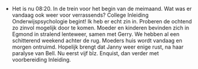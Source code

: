 - Het is nu 08:20. In de trein voor het begin van de meimaand. Wat was er vandaag ook weer voor verrassends? College Inleiding Onderwijspsychologie begint! Ik heb er echt zin in. Proberen de ochtend zo zinvol mogelijk door te komen. Moeder en kinderen bevinden zich in Egmond in stralend lenteweer, samen met Gerry. We hebben al een schitterend weekend achter de rug. Moeders huis wordt vandaag en morgen ontruimd. Hopelijk brengt dat Janny weer enige rust, na haar paralyse van Bell. Nu eerst vijf blz. Enquist, dan verder met voorbereiding Inleiding.
